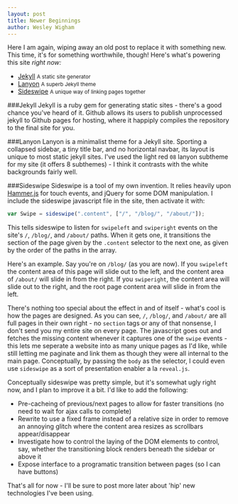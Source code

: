 ```yaml
---
layout: post
title: Newer Beginnings
author: Wesley Wigham
--- 
```


Here I am again, wiping away an old post to replace it with something new. This time, it's for something worthwhile, though! Here's what's powering this site _right now:_

- [Jekyll](http://jekyllrb.com) <small> A static site generator </small>
- [Lanyon](http://lanyon.getpoole.com) <small> A superb Jekyll theme </small>
- [Sideswipe](http://github.com/weswigham/sideswipe.js) <small> A unique way of linking pages together </small>

###Jekyll
Jekyll is a ruby gem for generating static sites - there's a good chance you've heard of it. Github allows its users to publish unprocessed jekyll to Github pages for hosting, where it happiply compiles the repository to the final site for you.

###Lanyon
Lanyon is a minimalist theme for a Jekyll site. Sporting a collapsed sidebar, a tiny title bar, and no horizontal navbar, its layout is unique to most static jekyll sites. I've used the light red `08` lanyon subtheme for my site (it offers 8 subthemes) - I think it contrasts with the white backgrounds fairly well.

###Sideswipe
Sideswipe is a tool of my own invention. It relies heavily upon [Hammer.js](http://eightmedia.github.io/hammer.js/) for touch events, and jQuery for some DOM manipulation. I include the sideswipe javascript file in the site, then activate it with:

```js
var Swipe = sideswipe(".content", ["/", "/blog/", "/about/"]);
```

This tells sideswipe to listen for `swipeleft` and `swiperight` events on the site's `/`, `/blog/`, and `/about/` paths. When it gets one, it transitions the section of the page given by the `.content` selector to the next one, as given by the order of the paths in the array.

Here's an example. Say you're on `/blog/` (as you are now). If you `swipeleft` the content area of this page will slide out to the left, and the content area of `/about/` will slide in from the right. If you `swiperight`, the content area will slide out to the right, and the root page content area will slide in from the left. 

There's nothing too special about the effect in and of itself - what's cool is how the pages are designed. As you can see, `/`, `/blog/`, and `/about/` are all full pages in their own right - no `section` tags or any of that nonsense, I don't send you my entire site on every page. The javascript goes out and fetches the missing content whenever it captures one of the `swipe` events - this lets me seperate a website into as many unique pages as I'd like, while still letting me paginate and link them as though they were all internal to the main page. Conceptually, by passing the `body` as the selector, I could even use `sideswipe` as a sort of presentation enabler a la `reveal.js`.

Conceptually sideswipe was pretty simple, but it's somewhat ugly right now, and I plan to improve it a bit. I'd like to add the following:

- Pre-cacheing of previous/next pages to allow for faster transitions (no need to wait for ajax calls to complete)
- Rewrite to use a fixed frame instead of a relative size in order to remove an annoying glitch where the content area resizes as scrollbars appear/disappear
- Investigate how to control the laying of the DOM elements to control, say, whether the transitioning block renders beneath the sidebar or above it
- Expose interface to a programatic transition between pages (so I can have buttons)

That's all for now - I'll be sure to post more later about 'hip' new technologies I've been using.